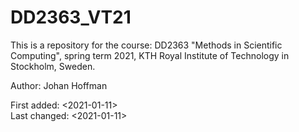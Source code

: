 # DD2363_VT21
This is a repository for the course:
DD2363 "Methods in Scientific Computing", spring term 2021, 
KTH Royal Institute of Technology in Stockholm, Sweden. 
   
Author: Johan Hoffman
  
First added:  <2021-01-11>   
Last changed: <2021-01-11>

